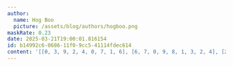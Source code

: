 ```yaml
---
author:
  name: Hog Boo
  picture: /assets/blog/authors/hogboo.png
maskRate: 0.23
date: 2025-03-21T19:00:01.816154
id: b14992c6-0686-11f0-9cc5-41114fdec614
content: '[[0, 3, 9, 2, 4, 0, 7, 1, 6], [6, 7, 0, 9, 8, 1, 3, 2, 4], [2, 0, 0, 7, 6, 3, 5, 8, 9], [4, 9, 8, 0, 5, 7, 0, 3, 2], [7, 2, 1, 6, 3, 9, 8, 0, 5], [3, 5, 6, 4, 2, 0, 0, 9, 7], [0, 0, 0, 3, 9, 4, 2, 0, 1], [0, 6, 3, 0, 0, 2, 4, 7, 8], [0, 4, 2, 8, 7, 6, 9, 5, 3]]'
---
```


